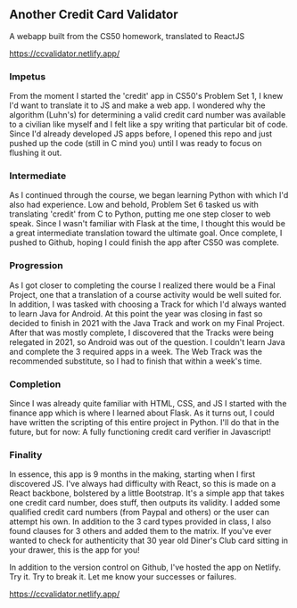 ## Another Credit Card Validator
A webapp built from the CS50 homework, translated to ReactJS

https://ccvalidator.netlify.app/

### Impetus

From the moment I started the 'credit' app in CS50's Problem Set 1, I knew I'd want to translate it to JS and make a web app. I wondered why the algorithm (Luhn's) for determining a valid credit card number was available to a civilian like myself and I felt like a spy writing that particular bit of code. Since I'd already developed JS apps before, I opened this repo and just pushed up the code (still in C mind you) until I was ready to focus on flushing it out.

### Intermediate

As I continued through the course, we began learning Python with which I'd also had experience. Low and behold, Problem Set 6 tasked us with translating 'credit' from C to Python, putting me one step closer to web speak. Since I wasn't familiar with Flask at the time, I thought this would be a great intermediate translation toward the ultimate goal. Once complete, I pushed to Github, hoping I could finish the app after CS50 was complete. 

### Progression

As I got closer to completing the course I realized there would be a Final Project, one that a translation of a course activity would be well suited for. In addition, I was tasked with choosing a Track for which I'd always wanted to learn Java for Android. At this point the year was closing in fast so decided to finish in 2021 with the Java Track and work on my Final Project. After that was mostly complete, I discovered that the Tracks were being relegated in 2021, so Android was out of the question. I couldn't learn Java and complete the 3 required apps in a week. The Web Track was the recommended substitute, so I had to finish that within a week's time.

### Completion

Since I was already quite familiar with HTML, CSS, and JS I started with the finance app which is where I learned about Flask. As it turns out, I could have written the scripting of this entire project in Python. I'll do that in the future, but for now: A fully functioning credit card verifier in Javascript!

### Finality

In essence, this app is 9 months in the making, starting when I first discovered JS. I've always had difficulty with React, so this is made on a React backbone, bolstered by a little Bootstrap. It's a simple app that takes one credit card number, does stuff, then outputs its validity. I added some qualified credit card numbers (from Paypal and others) or the user can attempt his own. In addition to the 3 card types provided in class, I also found clauses for 3 others and added them to the matrix. If you've ever wanted to check for authenticity that 30 year old Diner's Club card sitting in your drawer, this is the app for you! 

In addition to the version control on Github, I've hosted the app on Netlify. Try it. Try to break it. Let me know your successes or failures.

https://ccvalidator.netlify.app/
